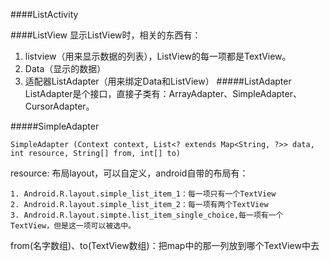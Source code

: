 ####ListActivity

####ListView
显示ListView时，相关的东西有：  
1. listview（用来显示数据的列表），ListView的每一项都是TextView。  
2. Data（显示的数据）
3. 适配器ListAdapter（用来绑定Data和ListView） 
#####ListAdapter
ListAdapter是个接口，直接子类有：ArrayAdapter<T>、SimpleAdapter、CursorAdapter。

#####SimpleAdapter

    SimpleAdapter (Context context, List<? extends Map<String, ?>> data, int resource, String[] from, int[] to)
resource:  布局layout，可以自定义，android自带的布局有：  

    1. Android.R.layout.simple_list_item_1：每一项只有一个TextView
    2. Android.R.layout.simple_list_item_2：每一项有两个TextView
    3. Android.R.layout.simpte.list_item_single_choice,每一项有一个TextView，但是这一项可以被选中。
    
from(名字数组)、to(TextView数组)：把map中的那一列放到哪个TextView中去 
